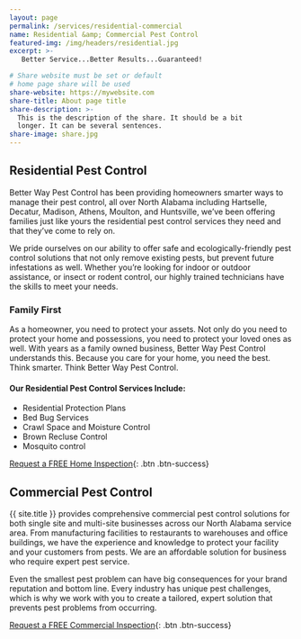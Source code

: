 ```yaml
---
layout: page
permalink: /services/residential-commercial
name: Residential &amp; Commercial Pest Control
featured-img: /img/headers/residential.jpg
excerpt: >-
   Better Service...Better Results...Guaranteed!

# Share website must be set or default
# home page share will be used
share-website: https://mywebsite.com
share-title: About page title
share-description: >-
  This is the description of the share. It should be a bit
  longer. It can be several sentences.
share-image: share.jpg
---
```


## Residential Pest Control
Better Way Pest Control has been providing homeowners smarter ways to manage their pest control, all over North Alabama including Hartselle, Decatur, Madison, Athens, Moulton, and Huntsville, we’ve been offering families just like yours the residential pest control services they need and that they’ve come to rely on.

We pride ourselves on our ability to offer safe and ecologically-friendly pest control solutions that not only remove existing pests, but prevent future infestations as well. Whether you’re looking for indoor or outdoor assistance, or insect or rodent control, our highly trained technicians have the skills to meet your needs.

### Family First
As a homeowner, you need to protect your assets. Not only do you need to protect your home and possessions, you need to protect your loved ones as well. With years as a family owned business, Better Way Pest Control understands this. Because you care for your home, you need the best. Think smarter. Think Better Way Pest Control.

#### Our Residential Pest Control Services Include:
- Residential Protection Plans
- Bed Bug Services
- Crawl Space and Moisture Control
- Brown Recluse Control
- Mosquito control

[Request a FREE Home Inspection](/request-inspection){: .btn .btn-success}

## Commercial Pest Control
{{ site.title }} provides comprehensive commercial pest control solutions for both single site and multi-site businesses across our North Alabama service area. From manufacturing facilities to restaurants to warehouses and office buildings, we have the experience and knowledge to protect your facility and your customers from pests. We are an affordable solution for business who require expert pest service.

Even the smallest pest problem can have big consequences for your brand reputation and bottom line. Every industry has unique pest challenges, which is why we work with you to create a tailored, expert solution that prevents pest problems from occurring.

[Request a FREE Commercial Inspection](/request-inspection){: .btn .btn-success}
